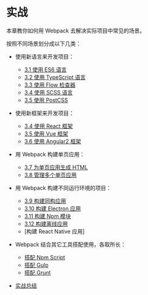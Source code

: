 # 实战
本章教你如何用 Webpack 去解决实际项目中常见的场景。

按照不同场景划分成以下几类：

- 使用新语言来开发项目：

  - [3.1 使用 ES6 语言](3.1使用ES6语言.md)
  - [3.2 使用 TypeScript 语言](3.2使用TypeScript语言.md)
  - [3.3 使用 Flow 检查器](3.3使用Flow检查器.md)
  - [3.4 使用 SCSS 语言](3.4使用SCSS语言.md)
  - [3.5 使用 PostCSS](3.5使用PostCSS.md)
  
- 使用新框架来开发项目：

  - [3.4 使用 React 框架](3.4使用React框架.md)
  - [3.5 使用 Vue 框架](3.5使用Vue框架.md)
  - [3.6 使用 Angular2 框架](3.6使用Angular2框架.md)
  
- 用 Webpack 构建单页应用：

  - [3.7 为单页应用生成 HTML](3.7为单页应用生成HTML.md)
  - [3.8 管理多个单页应用](3.8管理多个单页应用.md)
  
- 用 Webpack 构建不同运行环境的项目：

  - [3.9 构建同构应用](3.9构建同构应用.md)
  - [3.10 构建 Electron 应用](3.10构建Electron应用.md)
  - [3.11 构建 Npm 模块](3.11构建Npm模块.md)
  - [3.12 构建离线应用](3.12构建离线应用.md)
  - [构建 React Native 应用]
  
- Webpack 结合其它工具搭配使用，各取所长：
  - [搭配 Npm Script](3.13搭配NpmScript.md)
  - [搭配 Gulp]()
  - [搭配 Grunt]()
  
- [实战总结]()
  
